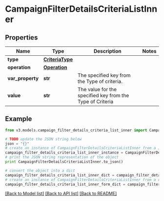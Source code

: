 # CampaignFilterDetailsCriteriaListInner


## Properties
Name | Type | Description | Notes
------------ | ------------- | ------------- | -------------
**type** | [**CriteriaType**](CriteriaType.md) |  | 
**operation** | [**Operation**](Operation.md) |  | 
**var_property** | **str** | The specified key from the Type of criteria. | 
**value** | **str** | The value for the specified key from the Type of Criteria | 

## Example

```python
from v3.models.campaign_filter_details_criteria_list_inner import CampaignFilterDetailsCriteriaListInner

# TODO update the JSON string below
json = "{}"
# create an instance of CampaignFilterDetailsCriteriaListInner from a JSON string
campaign_filter_details_criteria_list_inner_instance = CampaignFilterDetailsCriteriaListInner.from_json(json)
# print the JSON string representation of the object
print CampaignFilterDetailsCriteriaListInner.to_json()

# convert the object into a dict
campaign_filter_details_criteria_list_inner_dict = campaign_filter_details_criteria_list_inner_instance.to_dict()
# create an instance of CampaignFilterDetailsCriteriaListInner from a dict
campaign_filter_details_criteria_list_inner_form_dict = campaign_filter_details_criteria_list_inner.from_dict(campaign_filter_details_criteria_list_inner_dict)
```
[[Back to Model list]](../README.md#documentation-for-models) [[Back to API list]](../README.md#documentation-for-api-endpoints) [[Back to README]](../README.md)


